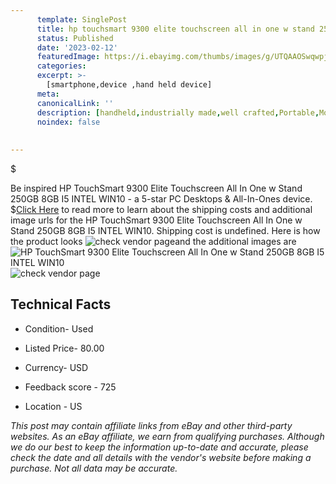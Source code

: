```yaml
---
      template: SinglePost
      title: hp touchsmart 9300 elite touchscreen all in one w stand 250gb 8gb i5 intel win10
      status: Published
      date: '2023-02-12'
      featuredImage: https://i.ebayimg.com/thumbs/images/g/UTQAAOSwqwpjrdVE/s-l225.jpg
      categories: 
      excerpt: >-
        [smartphone,device ,hand held device]
      meta:
      canonicalLink: ''
      description: [handheld,industrially made,well crafted,Portable,Mobile,Compact,Convenient,Lightweight,Maneuverable,Man-portable,Miniature,Carriable,Hand-held,Light,Holdable,Transportable,Mobile device,Pocket-sized,On-the-go,Wireless,Cordless,Compact size,Convenient size, smartphone,device ,hand held device]
      noindex: false
      
        
---
```

$

Be inspired HP TouchSmart 9300 Elite Touchscreen All In One w Stand 250GB 8GB I5 INTEL WIN10 - a 5-star PC Desktops & All-In-Ones device.
$[Click Here](https://www.ebay.com/itm/255902170828?hash=item3b94f53ecc%3Ag%3AUTQAAOSwqwpjrdVE&mkevt=1&mkcid=1&mkrid=711-53200-19255-0&campid=%253CePNCampaignId%253E&customid=%253CreferenceId%253E&toolid=10049) to read more to learn about the shipping costs and additional image urls for the HP TouchSmart 9300 Elite Touchscreen All In One w Stand 250GB 8GB I5 INTEL WIN10. Shipping cost is undefined. Here is how the product looks ![check vendor page](https://i.ebayimg.com/thumbs/images/g/UTQAAOSwqwpjrdVE/s-l225.jpg)and the additional images are![HP TouchSmart 9300 Elite Touchscreen All In One w Stand 250GB 8GB I5 INTEL WIN10](https://i.ebayimg.com/images/g/UTQAAOSwqwpjrdVE/s-l1600.jpg)![check vendor page](https://origin-galleryplus.ebayimg.com/ws/web/255902170828_2_0_1/225x225.jpg,https://origin-galleryplus.ebayimg.com/ws/web/255902170828_3_0_1/225x225.jpg,https://origin-galleryplus.ebayimg.com/ws/web/255902170828_4_0_1/225x225.jpg,https://origin-galleryplus.ebayimg.com/ws/web/255902170828_5_0_1/225x225.jpg,https://origin-galleryplus.ebayimg.com/ws/web/255902170828_6_0_1/225x225.jpg,https://origin-galleryplus.ebayimg.com/ws/web/255902170828_7_0_1/225x225.jpg,https://origin-galleryplus.ebayimg.com/ws/web/255902170828_8_0_1/225x225.jpg,https://origin-galleryplus.ebayimg.com/ws/web/255902170828_9_0_1/225x225.jpg,https://origin-galleryplus.ebayimg.com/ws/web/255902170828_10_0_1/225x225.jpg,https://origin-galleryplus.ebayimg.com/ws/web/255902170828_11_0_1/225x225.jpg,https://origin-galleryplus.ebayimg.com/ws/web/255902170828_12_0_1/225x225.jpg)



 ## Technical Facts 



     
      

 - Condition- Used 


      

 - Listed Price- 80.00 


      

 - Currency- USD 


      

 - Feedback score - 725 


      

 - Location - US 


      
      

 *_This post may contain affiliate links from eBay and other third-party websites. As an eBay affiliate, we earn from qualifying purchases. Although we do our best to keep the information up-to-date and accurate, please check the date and all details with the vendor's website before making a purchase. Not all data may be accurate._*






